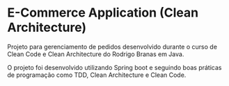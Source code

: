 # E-Commerce Application (Clean Architecture)
Projeto para gerenciamento de pedidos desenvolvido durante o curso de Clean Code e Clean Architecture do Rodrigo Branas em Java.

O projeto foi desenvolvido utilizando Spring boot e seguindo boas práticas de programação como TDD, Clean Architecture e Clean Code.
